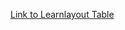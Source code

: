 [Link to Learnlayout Table](https://github.com/jimmy-wynendaele/learnlayout-css/Learnlayout-table.html)

